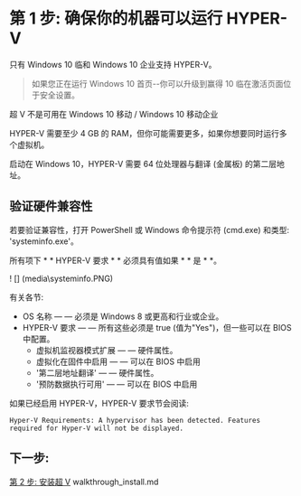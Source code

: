 ﻿# 第 1 步: 确保你的机器可以运行 HYPER-V

只有 Windows 10 临和 Windows 10 企业支持 HYPER-V。

> 如果您正在运行 Windows 10 首页--你可以升级到赢得 10 临在激活页面位于安全设置。

超 V 不是可用在 Windows 10 移动 / Windows 10 移动企业

HYPER-V 需要至少 4 GB 的 RAM，但你可能需要更多，如果你想要同时运行多个虚拟机。

启动在 Windows 10，HYPER-V 需要 64 位处理器与翻译 (金属板) 的第二层地址。

## 验证硬件兼容性

若要验证兼容性，打开 PowerShell 或 Windows 命令提示符 (cmd.exe) 和类型: 'systeminfo.exe'。

所有项下 * * HYPER-V 要求 * * 必须具有值如果 * * 是 * *。

! [] (media\systeminfo.PNG)

有关各节:
*  OS 名称 — — 必须是 Windows 8 或更高和行业或企业。
*  HYPER-V 要求 — — 所有这些必须是 true (值为"Yes")，但一些可以在 BIOS 中配置。
	*  虚拟机监视器模式扩展 — — 硬件属性。
	*  虚拟化在固件中启用 — — 可以在 BIOS 中启用
	*  '第二层地址翻译' — — 硬件属性。
	*  '预防数据执行可用' — — 可以在 BIOS 中启用
	
如果已经启用 HYPER-V，HYPER-V 要求节会阅读:  
```
Hyper-V Requirements: A hypervisor has been detected. Features required for Hyper-V will not be displayed.
```

## 下一步: 
[第 2 步: 安装超 V]() walkthrough_install.md